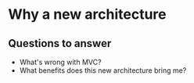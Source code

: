 # Why a new architecture



## Questions to answer

- What's wrong with MVC?
- What benefits does this new architecture bring me?